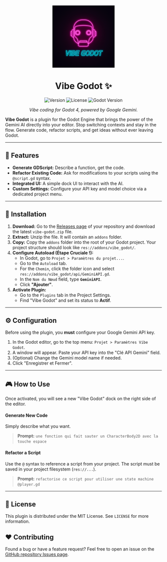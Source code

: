 <p align="center">
  <img src="https://raw.githubusercontent.com/AureClai/vibe-godot/refs/heads/main/img/logo.png" width="200" alt="Vibe Godot Logo">
</p>

<h1 align="center">Vibe Godot ✨</h1>

<p align="center">
  <img alt="Version" src="https://img.shields.io/badge/version-0.1-blue.svg"/>
  <img alt="License" src="https://img.shields.io/badge/license-MIT-green.svg"/>
  <img alt="Godot Version" src="https://img.shields.io/badge/Godot-4.2%2B-%23478cbf"/>
</p>

<p align="center">
  <i>Vibe coding for Godot 4, powered by Google Gemini.</i>
</p>

**Vibe Godot** is a plugin for the Godot Engine that brings the power of the Gemini AI directly into your editor. Stop switching contexts and stay in the flow. Generate code, refactor scripts, and get ideas without ever leaving Godot.

---

## 🎯 Features

- **Generate GDScript:** Describe a function, get the code.
- **Refactor Existing Code:** Ask for modifications to your scripts using the `@script.gd` syntax.
- **Integrated UI:** A simple dock UI to interact with the AI.
- **Custom Settings:** Configure your API key and model choice via a dedicated project menu.

---

## 🚀 Installation

1.  **Download:** Go to the [Releases page](https://github.com/AureClai/vibe-godot/releases) of your repository and download the latest `vibe-godot.zip` file.
2.  **Extract:** Unzip the file. It will contain an `addons` folder.
3.  **Copy:** Copy the `addons` folder into the root of your Godot project. Your project structure should look like `res://addons/vibe_godot/`.
4.  **Configure Autoload (Étape Cruciale !):**
    - In Godot, go to `Projet > Paramètres du projet...`.
    - Go to the `Autoload` tab.
    - For the `Chemin`, click the folder icon and select `res://addons/vibe_godot/api/GeminiAPI.gd`.
    - In the `Nom du Nœud` field, type **`GeminiAPI`**.
    - Click **"Ajouter"**.
5.  **Activate Plugin:**
    - Go to the `Plugins` tab in the Project Settings.
    - Find "Vibe Godot" and set its status to **Actif**.

---

## ⚙️ Configuration

Before using the plugin, you **must** configure your Google Gemini API key.

1.  In the Godot editor, go to the top menu: `Projet > Paramètres Vibe Godot`.
2.  A window will appear. Paste your API key into the "Clé API Gemini" field.
3.  (Optional) Change the Gemini model name if needed.
4.  Click "Enregistrer et Fermer".

---

## 🎮 How to Use

Once activated, you will see a new "Vibe Godot" dock on the right side of the editor.

#### Generate New Code

Simply describe what you want.

> **Prompt:** `une fonction qui fait sauter un CharacterBody2D avec la touche espace`

#### Refactor a Script

Use the `@` syntax to reference a script from your project. The script must be saved in your project filesystem (`res://...`).

> **Prompt:** `refactorise ce script pour utiliser une state machine @player.gd`

---

## 📄 License

This plugin is distributed under the MIT License. See `LICENSE` for more information.

## ❤️ Contributing

Found a bug or have a feature request? Feel free to open an issue on the [GitHub repository Issues page](https://github.com/AureClai/vibe-godot/issues).

